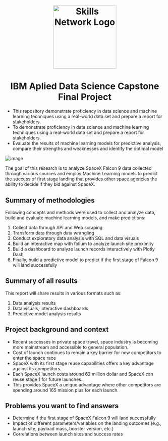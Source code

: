 <h1 align="center">
<a href="https://skills.network/?utm_medium=Exinfluencer&utm_source=Exinfluencer&utm_content=000026UJ&utm_term=10006555&utm_id=NA-SkillsNetwork-Channel-SkillsNetworkCoursesIBMDS0321ENSkillsNetwork865-2022-01-01" target="_blank">
<img src="https://cf-courses-data.s3.us.cloud-object-storage.appdomain.cloud/assets/logos/SN_web_lightmode.png" width="200" alt="Skills Network Logo"  />
</a>
</h1>

<h1 align="center"> IBM Aplied Data Science Capstone Final Project </h1>

* This repository demonstrate proficiency in data science and machine learning techniques using a real-world data set and prepare a report for stakeholders.
* To demonstrate proficiency in data science and machine learning techniques using a real-world data set and prepare a report for stakeholders.
* Evaluate the results of machine learning models for predictive analysis, compare their strengths and weaknesses and identify the optimal model   

![image](https://user-images.githubusercontent.com/110320717/227760101-9c2f05a7-88d1-4812-bb0c-cbed835eb0b4.png)





The goal of this research is to analyze SpaceX Falcon 9 data collected through various  sources and employ Machine Learning models to predict the success of first stage landing  that provides other space agencies the ability to decide if they bid against SpaceX.

## Summary of methodologies

  Following concepts and methods were used to collect and analyze data, build and evaluate machine  learning models, and make predictions:
  
1. Collect data through API and Web scraping
2. Transform data through data wrangling
3. Conduct exploratory data analysis with SQL and data visuals
4. Build an interactive map with folium to analyze launch site proximity
5. Build a dashboard to analyze launch records interactively with Plotly Dash
6. Finally, build a predictive model to predict if the first stage of Falcon 9 will land successfully
       
## Summary of all results

  This report will share results in various formats such as:

1. Data analysis results
2. Data visuals, interactive dashboards
3. Predictive model analysis results
       
## Project background and context

* Recent successes in private space travel, space industry is becoming more mainstream and accessible to general population. 
* Cost of launch continues to  remain a key barrier for new competitors to enter the space race
* SpaceX with its first stage reuse capabilities offers a key advantage against its  competitors. 
* Each SpaceX launch costs around 62 million dollar and SpaceX can reuse  stage 1 for future launches. 
* This provides SpaceX a unique advantage where other competitors are spending around 165 mission plus for each launch.

## Problems you want to find answers

* Determine if the first stage of SpaceX Falcon 9 will land successfully
* Impact of different parameters/variables on the landing outcomes (e.g., launch site,  payload mass, booster version, etc.)
* Correlations between launch sites and success rates
